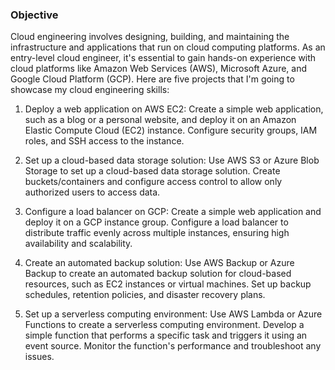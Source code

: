 ### Objective
Cloud engineering involves designing, building, and maintaining the infrastructure and applications that run on cloud computing platforms. As an entry-level cloud engineer, it's essential to gain hands-on experience with cloud platforms like Amazon Web Services (AWS), Microsoft Azure, and Google Cloud Platform (GCP). Here are five projects that I'm going to showcase my cloud engineering skills:

1. Deploy a web application on AWS EC2: Create a simple web application, such as a blog or a personal website, and deploy it on an Amazon Elastic Compute Cloud (EC2) instance. Configure security groups, IAM roles, and SSH access to the instance.

2. Set up a cloud-based data storage solution: Use AWS S3 or Azure Blob Storage to set up a cloud-based data storage solution. Create buckets/containers and configure access control to allow only authorized users to access data.

3. Configure a load balancer on GCP: Create a simple web application and deploy it on a GCP instance group. Configure a load balancer to distribute traffic evenly across multiple instances, ensuring high availability and scalability.

4. Create an automated backup solution: Use AWS Backup or Azure Backup to create an automated backup solution for cloud-based resources, such as EC2 instances or virtual machines. Set up backup schedules, retention policies, and disaster recovery plans.

5. Set up a serverless computing environment: Use AWS Lambda or Azure Functions to create a serverless computing environment. Develop a simple function that performs a specific task and triggers it using an event source. Monitor the function's performance and troubleshoot any issues.
